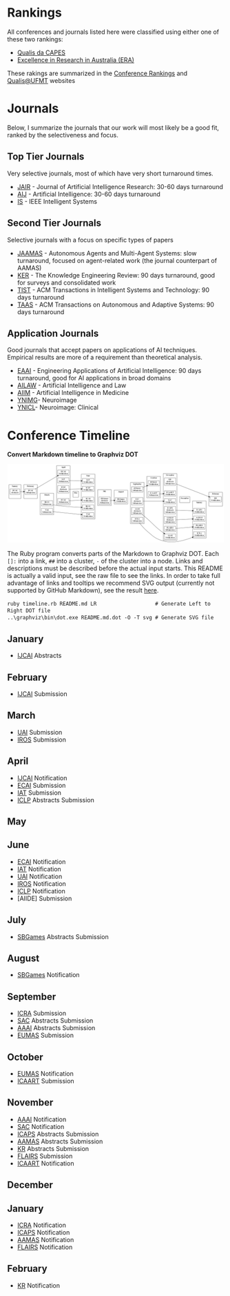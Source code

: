 # Rankings

All conferences and journals listed here were classified using either one of these two rankings:
- [Qualis da CAPES](https://sucupira.capes.gov.br)
- [Excellence in Research in Australia (ERA)](http://www.arc.gov.au/excellence-research-australia)

These rakings are summarized in the [Conference Rankings](http://www.conferenceranks.com) and [Qualis@UFMT](http://qualis.ic.ufmt.br) websites

# Journals

Below, I summarize the journals that our work will most likely be a good fit, ranked by the selectiveness and focus.

[JAIR]: http://jair.org "Journal of Artificial Intelligence Research"
[AIJ]: https://www.journals.elsevier.com/artificial-intelligence/ "Artificial Intelligence"
[IS]: https://www.computer.org/intelligent-systems/ "IEEE Intelligent Systems"
[JAAMAS]: http://www.springer.com/computer/ai/journal/10458  "Journal of Autonomous Agents and Multi-Agent Systems"
[KER]: https://www.cambridge.org/core/journals/knowledge-engineering-review "The Knowledge Engineering Review"
[EAAI]: https://www.journals.elsevier.com/engineering-applications-of-artificial-intelligence/ "Engineering Applications of Artificial Intelligence"
[TIST]: http://tist.acm.org "ACM Transactions in Intelligent Systems and Technology"
[TAAS]: http://taas.acm.org "ACM Transactions on Autonomous and Adaptive Systems"
[AILAW]: https://link.springer.com/journal/10506 "Artificial Intelligence and Law"
[AIIM]: https://www.journals.elsevier.com/artificial-intelligence-in-medicine/ "Artificial Intelligence in Medicine"
[YNIMG]: https://www.journals.elsevier.com/neuroimage/ "Neuroimage"
[YNICL]: https://www.journals.elsevier.com/neuroimage-clinical/ "Neuroimage: Clinical"

## Top Tier Journals
Very selective journals, most of which have very short turnaround times.

- [JAIR] - Journal of Artificial Intelligence Research: 30-60 days turnaround
- [AIJ] - Artificial Intelligence: 30-60 days turnaround
- [IS] - IEEE Intelligent Systems

## Second Tier Journals
Selective journals with a focus on specific types of papers

- [JAAMAS] - Autonomous Agents and Multi-Agent Systems: slow turnaround, focused on agent-related work (the journal counterpart of AAMAS)
- [KER] - The Knowledge Engineering Review: 90 days turnaround, good for surveys and consolidated work
- [TIST] - ACM Transactions in Intelligent Systems and Technology: 90 days turnaround
- [TAAS] - ACM Transactions on Autonomous and Adaptive Systems: 90 days turnaround

## Application Journals
Good journals that accept papers on applications of AI techniques. Empirical results are more of a requirement than theoretical analysis.

- [EAAI] - Engineering Applications of Artificial Intelligence: 90 days turnaround, good for AI applications in broad domains
- [AILAW] - Artificial Intelligence and Law
- [AIIM] - Artificial Intelligence in Medicine
- [YNIMG]- Neuroimage
- [YNICL]- Neuroimage: Clinical

# Conference Timeline
**Convert Markdown timeline to Graphviz DOT**

![Example timeline](README.md.dot.png)

The Ruby program converts parts of the Markdown to Graphviz DOT.
Each ``[]:`` into a link, ``##`` into a cluster, ``-`` of the cluster into a node.
Links and descriptions must be described before the actual input starts.
This README is actually a valid input, see the raw file to see the links.
In order to take full advantage of links and tooltips we recommend SVG output (currently not supported by GitHub Markdown), see the result [here](http://maumagnaguagno.github.io/Timeline).

```Shell
ruby timeline.rb README.md LR                   # Generate Left to Right DOT file
..\graphviz\bin\dot.exe README.md.dot -O -T svg # Generate SVG file
```

[IJCAI]: http://www.ijcai.org/ "International Joint Conference on Artificial Intelligence"
[UAI]: http://auai.org/uai2017/index.php "Conference on Uncertainty in Artificial Intelligence"
[IROS]: http://www.iros.org/ "International Conference on Intelligent Robots and Systems"
[ECAI]: http://www.ecai2016.org/ "European Conference on Artificial Intelligence"
[IAT]: http://wibih.unomaha.edu/wi "International Conference on Intelligent Agent Technology"
[SBGames]: http://sbgames.org/ "Simposio Brasileiro de Games e Entretenimento Digital"
[ICRA]: http://www.icra2017.org/ "International Conference on Robotics and Automation"
[SAC]: http://www.sigapp.org/sac/ "Symposium On Applied Computing"
[AAAI]: http://www.aaai.org/Conferences/conferences.php "Association for the Advancement of Artificial Intelligence"
[EUMAS]: http://eumas-at2016.webs.upv.es/EUMAS2016.html "European Conference on Multi-Agent Systems"
[ICAART]: http://www.icaart.org/ "International Conference on Agents and Artificial Intelligence"
[ICAPS]: http://www.icaps-conference.org/ "International Conference on Automated Planning and Scheduling"
[AAMAS]: http://www.ifaamas.org/ "International Conference on Autonomous Agents and Multiagent Systems"
[FLAIRS]: http://www.flairs.com/ "Florida Artificial Intelligence Research Society"
[KR]: http://www.kr.org/ "International Conference on Principles of Knowledge Representation and Reasoning"
[ICLP]: http://software.imdea.org/Conferences/ICLP2016/ "International Conference on Logic Programming"

## January
- [IJCAI] Abstracts

## February
- [IJCAI] Submission

## March
- [UAI] Submission
- [IROS] Submission

## April
- [IJCAI] Notification
- [ECAI] Submission
- [IAT] Submission
- [ICLP] Abstracts Submission

## May

## June
- [ECAI] Notification
- [IAT] Notification
- [UAI] Notification
- [IROS] Notification
- [ICLP] Notification
- [AIIDE] Submission

## July
- [SBGames] Abstracts Submission

## August
- [SBGames] Notification

## September
- [ICRA] Submission
- [SAC] Abstracts Submission
- [AAAI] Abstracts Submission
- [EUMAS] Submission

## October
- [EUMAS] Notification
- [ICAART] Submission

## November
- [AAAI] Notification
- [SAC] Notification
- [ICAPS] Abstracts Submission
- [AAMAS] Abstracts Submission
- [KR] Abstracts Submission
- [FLAIRS] Submission
- [ICAART] Notification

## December

## January
- [ICRA] Notification
- [ICAPS] Notification
- [AAMAS] Notification
- [FLAIRS] Notification

## February
- [KR] Notification
